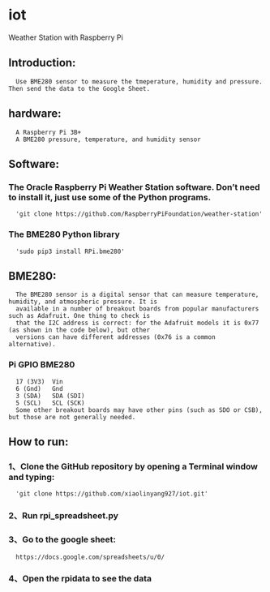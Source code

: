 # iot
Weather Station with Raspberry Pi
## Introduction:
      Use BME280 sensor to measure the tmeperature, humidity and pressure. Then send the data to the Google Sheet.
## hardware:
      A Raspberry Pi 3B+
      A BME280 pressure, temperature, and humidity sensor
## Software:
### The Oracle Raspberry Pi Weather Station software. Don’t need to install it, just use some of the Python programs.
      'git clone https://github.com/RaspberryPiFoundation/weather-station'
### The BME280 Python library
      'sudo pip3 install RPi.bme280'
## BME280:
      The BME280 sensor is a digital sensor that can measure temperature, humidity, and atmospheric pressure. It is
      available in a number of breakout boards from popular manufacturers such as Adafruit. One thing to check is 
      that the I2C address is correct: for the Adafruit models it is 0x77 (as shown in the code below), but other 
      versions can have different addresses (0x76 is a common alternative).
###   Pi GPIO	BME280
      17 (3V3)	Vin  
      6 (Gnd)	Gnd  
      3 (SDA)	SDA (SDI)  
      5 (SCL)	SCL (SCK)  
      Some other breakout boards may have other pins (such as SDO or CSB), but those are not generally needed.
## How to run:
### 1、Clone the GitHub repository by opening a Terminal window and typing:
      'git clone https://github.com/xiaolinyang927/iot.git'
### 2、Run rpi_spreadsheet.py
### 3、Go to the google sheet:
      https://docs.google.com/spreadsheets/u/0/
### 4、Open the rpidata to see the data

